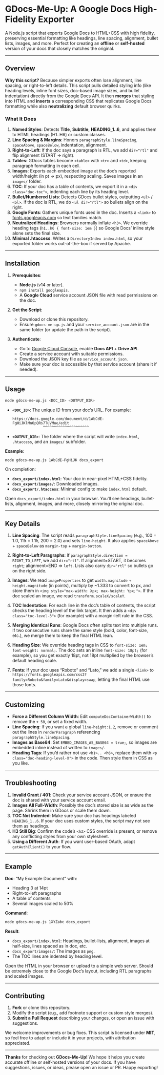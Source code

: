 # GDocs-Me-Up: A Google Docs High-Fidelity Exporter

A Node.js script that exports Google Docs to HTML+CSS with high fidelity, preserving essential formatting like headings, line spacing, alignment, bullet lists, images, and more. Perfect for creating an **offline** or **self-hosted** version of your docs that closely matches the original.

---

## Overview

**Why this script?** Because simpler exports often lose alignment, line spacing, or right-to-left details. This script pulls detailed styling info (like heading levels, inline font sizes, doc-based image sizes, and bullet indentation) directly from the Google Docs API. It then **merges** that styling into HTML and **inserts** a corresponding CSS that replicates Google Docs formatting while also **neutralizing** default browser quirks.

### What It Does

1. **Named Styles**: Detects **Title**, **Subtitle**, **HEADING_1..6**, and applies them to HTML headings (H1..H6) or custom classes.  
2. **Line Spacing & Margins**: Honors `paragraphStyle.lineSpacing`, `spaceAbove`, `spaceBelow`, indentation, alignment.  
3. **Right-to-Left**: If the doc says a paragraph is RTL, we add `dir="rtl"` and flip alignment (START → right).  
4. **Tables**: GDocs tables become `<table>` with `<tr>` and `<td>`, keeping paragraph formatting in each cell.  
5. **Images**: Exports each embedded image at the doc’s reported width/height (in pt → px), respecting scaling. Saves images in an `images/` folder.  
6. **TOC**: If your doc has a table of contents, we export it in a `<div class="doc-toc">`, indenting each line by its heading level.  
7. **Bullet/Numbered Lists**: Detects GDocs bullet styles, outputting `<ul>` / `<ol>`. If the doc is RTL, we do `<ul dir="rtl">` so bullets align on the right.  
8. **Google Fonts**: Gathers unique fonts used in the doc. Inserts a `<link>` to [fonts.googleapis.com](https://fonts.googleapis.com/) so text families match.  
9. **Neutralized Headings**: Browsers normally inflate `<h3>`. We override heading tags (`h1..h6 { font-size: 1em }`) so Google Docs’ inline style alone sets the final size.  
10. **Minimal .htaccess**: Writes a `DirectoryIndex index.html`, so your exported folder works out-of-the-box if served by Apache.

---

## Installation

1. **Prerequisites**:
   - **Node.js** (v14 or later).
   - `npm install googleapis`.
   - A **Google Cloud** service account JSON file with read permissions on the doc.

2. **Get the Script**:
   - Download or clone this repository.
   - Ensure `gdocs-me-up.js` and your `service_account.json` are in the same folder (or update the path in the script).

3. **Authenticate**:
   - Go to [Google Cloud Console](https://console.cloud.google.com/), enable **Docs API** + **Drive API**.
   - Create a service account with suitable permissions.
   - Download the JSON key file as `service_account.json`.
   - Make sure your doc is accessible by that service account (share it if needed).

---

## Usage

```bash
node gdocs-me-up.js <DOC_ID> <OUTPUT_DIR>
```

- **`<DOC_ID>`**: The unique ID from your doc’s URL. For example:
  ```
  https://docs.google.com/document/d/1AbCdE-FgHiJKlMnOpQRs7TuVMue/edit
                ^^^^^^^^^^^^^^^^^^^^^
  ```
- **`<OUTPUT_DIR>`**: The folder where the script will write `index.html`, `.htaccess`, and an `images/` subfolder.

**Example**:

```bash
node gdocs-me-up.js 1AbCdE-FgHiJK docs_export
```

On completion:
- **`docs_export/index.html`**: Your doc in near-pixel HTML+CSS fidelity.  
- **`docs_export/images/`**: Downloaded images.  
- **`docs_export/.htaccess`**: Minimal config to make `index.html` default.

Open `docs_export/index.html` in your browser. You’ll see headings, bullet-lists, alignment, images, and more, closely mirroring the original doc.

---

## Key Details

1. **Line Spacing**: The script reads `paragraphStyle.lineSpacing` (e.g., 100 = 1.0, 115 = 1.15, 200 = 2.0) and sets `line-height`. It also applies `spaceAbove` + `spaceBelow` as `margin-top` + `margin-bottom`.  

2. **Right-to-Left Paragraphs**: If `paragraphStyle.direction = RIGHT_TO_LEFT`, we add `dir="rtl"`. If alignment=START, it becomes `right`; alignment=END => `left`. Lists also carry `dir="rtl"` so bullets go on the right side.  

3. **Images**: We read `imageProperties` to get `width.magnitude` + `height.magnitude` (in points), multiply by ~1.333 to convert to px, and store them in `<img style="max-width: Xpx; max-height: Ypx;">`. If the doc scaled an image, we read `transform.scaleX/scaleY`.  

4. **TOC Indentation**: For each line in the doc’s table of contents, the script checks the heading level of the link target. It then adds a `<div class="toc-level-3">` (for example) with a margin-left rule in the CSS.  

5. **Merging Identical Runs**: Google Docs often splits text into multiple runs. If two consecutive runs share the same style (bold, color, font-size, etc.), we merge them to keep the final HTML lean.  

6. **Heading Size**: We override heading tags in CSS to `font-size: 1em; font-weight: normal;`. The doc sets an inline `font-size: 18pt;` (for example), so you get exactly 18pt, not 18pt multiplied by the browser’s default heading scale.  

7. **Fonts**: If your doc uses “Roboto” and “Lato,” we add a single `<link>` to `https://fonts.googleapis.com/css2?family=Roboto&family=Lato&display=swap`, letting the final HTML use those fonts.

---

## Customizing

- **Force a Different Column Width**: Edit `computeDocContainerWidth()` to remove the `+ 50`, or set a fixed width.  
- **Line Spacing**: If you want a global `line-height:1.2`, remove or comment out the lines in `renderParagraph` referencing `paragraphStyle.lineSpacing`.  
- **Images as Base64**: Set `EMBED_IMAGES_AS_BASE64 = true;`, so images are embedded inline instead of written to `images/`.  
- **Heading Tags**: If you’d rather not use `<h1>.. <h6>`, replace them with `<p class="doc-heading-level-X">` in the code. Then style them in CSS as you like.  

---

## Troubleshooting

1. **Invalid Grant / 401**: Check your service account JSON, or ensure the doc is shared with your service account email.  
2. **Images All Full-Width**: Possibly the doc’s stored size is as wide as the page. Shrink them in GDocs or scale them down.  
3. **TOC Not Indented**: Make sure your doc has headings labeled `HEADING_1..6`. If your doc uses custom styles, the script may not see them as headings.  
4. **H3 Still Big**: Confirm the code’s `<h3>` CSS override is present, or remove any conflicting styles from your own stylesheet.  
5. **Using a Different Auth**: If you want user-based OAuth, adapt `getAuthClient()` to your flow.

---

## Example

**Doc**: “My Example Document” with:
- Heading 3 at 14pt
- Right-to-left paragraphs
- A table of contents
- Several images scaled to 50%

**Command**:

```bash
node gdocs-me-up.js 1XYZabc docs_export
```

**Result**:
- `docs_export/index.html`: Headings, bullet-lists, alignment, images at half-size, lines spaced as in doc, etc.  
- `docs_export/images/`: The images as `png`.  
- The TOC lines are indented by heading level.

Open the HTML in your browser or upload to a simple web server. Should be extremely close to the Google Doc’s layout, including RTL paragraphs and scaled images.

---

## Contributing

1. **Fork** or clone this repository.  
2. Modify the script (e.g., add footnote support or custom style merges).  
3. **Submit a Pull Request** describing your changes, or open an issue with suggestions.  

We welcome improvements or bug fixes. This script is licensed under **MIT**, so feel free to adapt or include it in your projects, with attribution appreciated.

---

**Thanks** for checking out **GDocs-Me-Up**! We hope it helps you create accurate offline or self-hosted versions of your docs. If you have suggestions, issues, or ideas, please open an issue or PR. Happy exporting!
